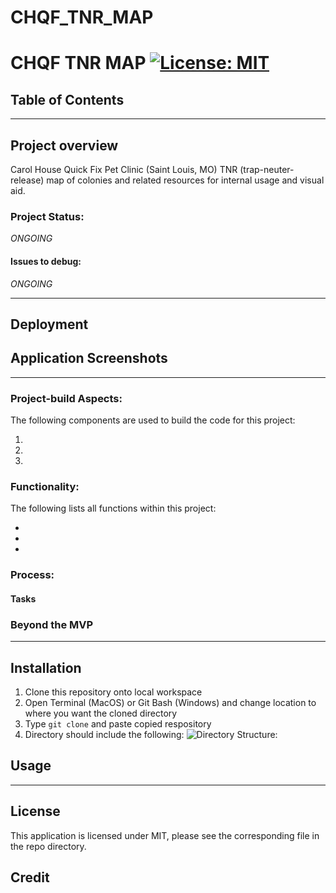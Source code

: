 # CHQF_TNR_MAP

# CHQF TNR MAP  [![License: MIT](https://img.shields.io/badge/License-MIT-yellow.svg)](https://opensource.org/licenses/MIT)

## Table of Contents

****

## Project overview

Carol House Quick Fix Pet Clinic (Saint Louis, MO) TNR (trap-neuter-release) map of colonies and related resources for internal usage and visual aid.

### Project Status:

*ONGOING*

#### Issues to debug:
*ONGOING*

****

## Deployment

## Application Screenshots

****


### Project-build Aspects:

The following components are used to build the code for this project:

1.
2.
3.

### Functionality:

The following lists all functions within this project:

*
*
*

### Process:
#### Tasks

### Beyond the MVP

****

## Installation

1. Clone this repository onto local workspace
2. Open Terminal (MacOS) or Git Bash (Windows) and change location to where you want the cloned directory
3. Type `git clone` and paste copied respository
4. Directory should include the following:
![Directory Structure:](./assets/images/dir-struc.png)

## Usage

****

## License

This application is licensed under MIT, please see the corresponding file in the repo directory.

## Credit
